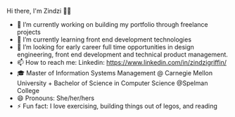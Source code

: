 Hi there, I'm Zindzi 👋🏾
- 🔭 I’m currently working on building my portfolio through freelance projects
- 🌱 I’m currently learning front end development technologies
- 👯 I’m looking for early career full time opportunities in design engineering, front end development and technical product management.
- 📫 How to reach me: Linkedin: https://www.linkedin.com/in/zindzigriffin/
- 🎓 Master of Information Systems Management @ Carnegie Mellon University + Bachelor of Science in Computer Science @Spelman College
- 😄 Pronouns: She/her/hers
- ⚡ Fun fact: I love exercising, building things out of legos, and reading
